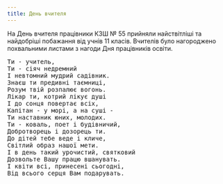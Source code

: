 ```yaml
---
title: День вчителя
---
```


На День вчителя працівники КЗШ № 55 прийняли найствітліші та найдобріші побажання від учнів 11 класів. Вчителів було нагороджено похвальними листами з нагоди Дня працівників освіти.

<pre>
Ти - учитель,
Ти - сіяч недремний
І невтомний мудрий садівник.
Знаєш ти предивні таємниці,
Розум твій розпалює вогонь.
Лікар ти, котрий лікує душі
І до сонця повертає всіх,
Капітан - у морі, а на суші -
Ти наставник юних, молодих.
Ти - коваль, поет і будівничий,
Добротворець і дозорець ти.
До дітей тебе веде і кличе,
Світлий образ нашої мети.
І в день такий урочистий, святковий
Дозвольте Вашу працю вшанувать.
І квіти всі, принесені сьогодні,
Від всього серця Вам подарувать.
</pre>

<slideshow id="_/72157646446686104" />
